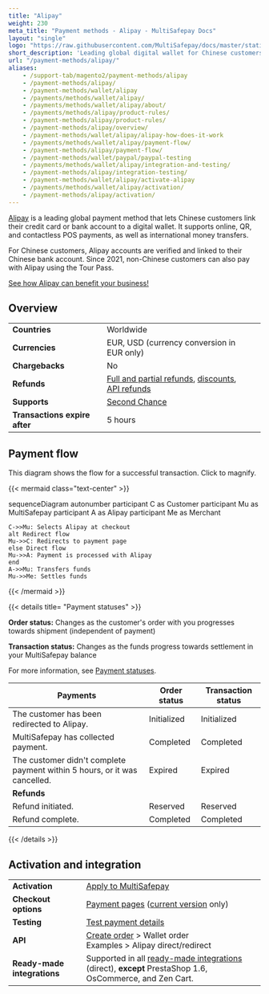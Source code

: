 ```yaml
---
title: "Alipay"
weight: 230
meta_title: "Payment methods - Alipay - MultiSafepay Docs"
layout: "single"
logo: "https://raw.githubusercontent.com/MultiSafepay/docs/master/static/logo/Payment_methods/Alipay.svg" 
short_description: 'Leading global digital wallet for Chinese customers.'
url: "/payment-methods/alipay/"
aliases:
    - /support-tab/magento2/payment-methods/alipay
    - /payment-methods/alipay/
    - /payment-methods/wallet/alipay
    - /payments/methods/wallet/alipay/
    - /payments/methods/wallet/alipay/about/
    - /payments/methods/alipay/product-rules/
    - /payment-methods/alipay/product-rules/
    - /payment-methods/alipay/overview/
    - /payment-methods/wallet/alipay/alipay-how-does-it-work
    - /payments/methods/wallet/alipay/payment-flow/
    - /payment-methods/alipay/payment-flow/
    - /payment-methods/wallet/paypal/paypal-testing
    - /payments/methods/wallet/alipay/integration-and-testing/
    - /payment-methods/alipay/integration-testing/
    - /payment-methods/wallet/alipay/activate-alipay
    - /payments/methods/wallet/alipay/activation/
    - /payment-methods/alipay/activation/
---
```

[Alipay](https://global.alipay.com/platform/site/ihome) is a leading global payment method that lets Chinese customers link their credit card or bank account to a digital wallet. It supports online, QR, and contactless POS payments, as well as international money transfers.

For Chinese customers, Alipay accounts are verified and linked to their Chinese bank account. Since 2021, non-Chinese customers can also pay with Alipay using the Tour Pass.

[See how Alipay can benefit your business!](https://www.multisafepay.com/solutions/payment-methods/alipay)

## Overview

|   |   |   |
|---|---|---|
| **Countries**  | Worldwide  | 
| **Currencies**  | EUR, USD (currency conversion in EUR only)  | 
| **Chargebacks**  | No  | 
| **Refunds** | [Full and partial refunds](/refunds/full-partial/), [discounts](/refunds/discounts/), [API refunds](/refunds/pay-later/)  |
| **Supports**  | [Second Chance](/features/second-chance/) |
| **Transactions expire after** | 5 hours |

## Payment flow

This diagram shows the flow for a successful transaction. Click to magnify.

{{< mermaid class="text-center" >}}

sequenceDiagram
    autonumber
    participant C as Customer
    participant Mu as MultiSafepay
    participant A as Alipay
    participant Me as Merchant

    C->>Mu: Selects Alipay at checkout
    alt Redirect flow
    Mu->>C: Redirects to payment page
    else Direct flow
    Mu->>A: Payment is processed with Alipay
    end
    A->>Mu: Transfers funds 
    Mu->>Me: Settles funds

{{< /mermaid >}}
&nbsp;  

{{< details title= "Payment statuses" >}}

**Order status:** Changes as the customer's order with you progresses towards shipment (independent of payment)

**Transaction status:** Changes as the funds progress towards settlement in your MultiSafepay balance

For more information, see [Payment statuses](/payments/payment-statuses/).

| Payments | Order status | Transaction status |
|---|---|---|
| The customer has been redirected to Alipay. | Initialized | Initialized |
| MultiSafepay has collected payment. | Completed | Completed |
| The customer didn't complete payment within 5&nbsp;hours, or it was cancelled. | Expired | Expired |
|**Refunds**|||
| Refund initiated. | Reserved | Reserved   |
| Refund complete.  | Completed | Completed   |

{{< /details >}}

## Activation and integration

| | |
|---|---|
| **Activation** | [Apply to MultiSafepay](/payments/activating-payment-methods/#apply-to-multisafepay) |
| **Checkout options** | [Payment pages](/payment-pages/) ([current version](/payment-pages/activation/) only)  |
| **Testing** | [Test payment details](/testing/test-payment-details/#wallets) |
| **API** | [Create order](https://docs-api.multisafepay.com/reference/createorder) > Wallet order <br> Examples > Alipay direct/redirect |
| **Ready-made integrations** | Supported in all [ready-made integrations](/integrations/ready-made/) (direct), **except** PrestaShop 1.6, OsCommerce, and Zen Cart.   |
